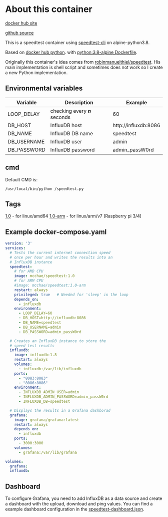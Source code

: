 # About this container

[docker hub site](https://hub.docker.com/repository/docker/mcchae/speedtest)

[github source](https://github.com/mcchae/docker-speedtest)

This is a speedtest container using [speedtest-cli](https://pypi.org/project/speedtest-cli/) on alpine-python3.8.

Based on [docker hub python](https://hub.docker.com/_/python/).
with [python:3.8-alpine Dockerfile](https://github.com/docker-library/python/blob/0a9ee3e64588bb1144d6e4e413a0c5dd5cd48651/3.8/alpine3.15/Dockerfile).

Originally this container's idea comes from [robinmanuelthiel/speedtest](https://github.com/robinmanuelthiel/speedtest). His main implementation is shell script and sometimes does not work so I create a new Python implementation.

## Environmental variables

Variable | Description | Example
---|---|---
LOOP_DELAY | checking every ***n*** seconds | 60
DB_HOST | InfluxDB host | http://influxdb:8086
DB_NAME | InfluxDB DB name | speedtest
DB_USERNAME | InfluxDB user | admin
DB_PASSWORD | InfluxDB password | admin_passW0rd


## cmd
Default CMD is:

```
/usr/local/bin/python /speedtest.py
```

## Tags

[1.0](https://hub.docker.com/layers/201881182/mcchae/speedtest/1.0/images/sha256-8e74fc23e74fa0b65c33b2b56f52f1149e5285e1148a023c491e09f204eddce6?context=repo) - for linux/amd64
[1.0-arm](https://hub.docker.com/layers/201883519/mcchae/speedtest/1.0-arm/images/sha256-3b224951a1c15b6c0df2796a87fb921435d2e93eb53817aeb4b784a3c07ca234?context=repo) - for linux/arm/v7 (Raspberry pi 3/4)

## Example docker-compose.yaml

```yaml
version: '3'
services:
  # Tests the current internet connection speed
  # once per hour and writes the results into an
  # InfluxDB instance
  speedtest:
    # for AMD CPU
    image: mcchae/speedtest:1.0
    # for ARM CPU
    #image: mcchae/speedtest:1.0-arm
    restart: always
    privileged: true   # Needed for 'sleep' in the loop
    depends_on:
      - influxdb
    environment:
      - LOOP_DELAY=60
      - DB_HOST=http://influxdb:8086
      - DB_NAME=speedtest
      - DB_USERNAME=admin
      - DB_PASSWORD=admin_passW0rd

  # Creates an InfluxDB instance to store the
  # speed test results
  influxdb:
    image: influxdb:1.8
    restart: always
    volumes:
      - influxdb:/var/lib/influxdb
    ports:
      - "8083:8083"
      - "8086:8086"
    environment:
      - INFLUXDB_ADMIN_USER=admin
      - INFLUXDB_ADMIN_PASSWORD=admin_passW0rd
      - INFLUXDB_DB=speedtest

  # Displays the results in a Grafana dashborad
  grafana:
    image: grafana/grafana:latest
    restart: always
    depends_on:
      - influxdb
    ports:
      - 3000:3000
    volumes:
      - grafana:/var/lib/grafana

volumes:
  grafana:
  influxdb:
```

## Dashboard
To configure Grafana, you need to add InfluxDB as a data source and create a dashboard with the upload, download and ping values. You can find a example dashboard configuration in the [speedtest-dashboard.json](speedtest-dashboard.json).

